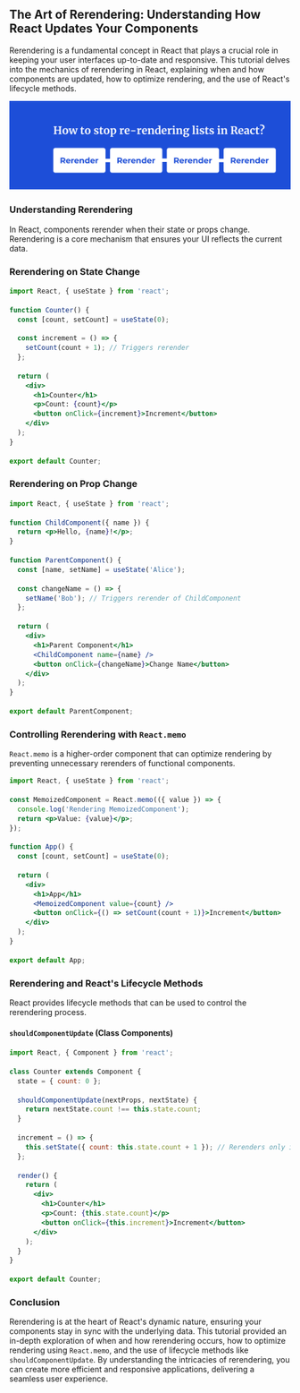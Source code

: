 ## The Art of Rerendering: Understanding How React Updates Your Components

Rerendering is a fundamental concept in React that plays a crucial role in keeping your user interfaces up-to-date and responsive. This tutorial delves into the mechanics of rerendering in React, explaining when and how components are updated, how to optimize rendering, and the use of React's lifecycle methods.

![](../Assets/React/react-list-rerender.png)

### Understanding Rerendering

In React, components rerender when their state or props change. Rerendering is a core mechanism that ensures your UI reflects the current data.

### Rerendering on State Change

```jsx
import React, { useState } from 'react';

function Counter() {
  const [count, setCount] = useState(0);

  const increment = () => {
    setCount(count + 1); // Triggers rerender
  };

  return (
    <div>
      <h1>Counter</h1>
      <p>Count: {count}</p>
      <button onClick={increment}>Increment</button>
    </div>
  );
}

export default Counter;
```

### Rerendering on Prop Change

```jsx
import React, { useState } from 'react';

function ChildComponent({ name }) {
  return <p>Hello, {name}!</p>;
}

function ParentComponent() {
  const [name, setName] = useState('Alice');

  const changeName = () => {
    setName('Bob'); // Triggers rerender of ChildComponent
  };

  return (
    <div>
      <h1>Parent Component</h1>
      <ChildComponent name={name} />
      <button onClick={changeName}>Change Name</button>
    </div>
  );
}

export default ParentComponent;
```

### Controlling Rerendering with `React.memo`

`React.memo` is a higher-order component that can optimize rendering by preventing unnecessary rerenders of functional components.

```jsx
import React, { useState } from 'react';

const MemoizedComponent = React.memo(({ value }) => {
  console.log('Rendering MemoizedComponent');
  return <p>Value: {value}</p>;
});

function App() {
  const [count, setCount] = useState(0);

  return (
    <div>
      <h1>App</h1>
      <MemoizedComponent value={count} />
      <button onClick={() => setCount(count + 1)}>Increment</button>
    </div>
  );
}

export default App;
```

### Rerendering and React's Lifecycle Methods

React provides lifecycle methods that can be used to control the rerendering process.

#### `shouldComponentUpdate` (Class Components)

```jsx
import React, { Component } from 'react';

class Counter extends Component {
  state = { count: 0 };

  shouldComponentUpdate(nextProps, nextState) {
    return nextState.count !== this.state.count;
  }

  increment = () => {
    this.setState({ count: this.state.count + 1 }); // Rerenders only if count changes
  };

  render() {
    return (
      <div>
        <h1>Counter</h1>
        <p>Count: {this.state.count}</p>
        <button onClick={this.increment}>Increment</button>
      </div>
    );
  }
}

export default Counter;
```

### Conclusion

Rerendering is at the heart of React's dynamic nature, ensuring your components stay in sync with the underlying data. This tutorial provided an in-depth exploration of when and how rerendering occurs, how to optimize rendering using `React.memo`, and the use of lifecycle methods like `shouldComponentUpdate`. By understanding the intricacies of rerendering, you can create more efficient and responsive applications, delivering a seamless user experience.